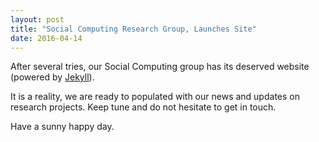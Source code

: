 ```yaml
---
layout: post
title: "Social Computing Research Group, Launches Site"
date: 2016-04-14
---
```


After several tries, our Social Computing group has its deserved website (powered by [Jekyll](http://jekyllrb.com)).

It is a reality, we are ready to populated with our news and updates on research projects.
Keep tune and do not hesitate to get in touch.

Have a sunny happy day.
